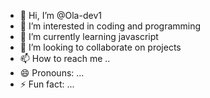 - 👋 Hi, I’m @Ola-dev1
- 👀 I’m interested in coding and programming
- 🌱 I’m currently learning javascript
- 💞️ I’m looking to collaborate on projects
- 📫 How to reach me ..
- 😄 Pronouns: ...
- ⚡ Fun fact: ...

<!---
Ola-dev1/Ola-dev1 is a ✨ special ✨ repository because its `README.md` (this file) appears on your GitHub profile.
You can click the Preview link to take a look at your changes.
--->
